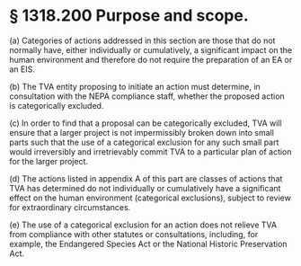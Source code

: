 # § 1318.200   Purpose and scope.

(a) Categories of actions addressed in this section are those that do not normally have, either individually or cumulatively, a significant impact on the human environment and therefore do not require the preparation of an EA or an EIS.


(b) The TVA entity proposing to initiate an action must determine, in consultation with the NEPA compliance staff, whether the proposed action is categorically excluded.


(c) In order to find that a proposal can be categorically excluded, TVA will ensure that a larger project is not impermissibly broken down into small parts such that the use of a categorical exclusion for any such small part would irreversibly and irretrievably commit TVA to a particular plan of action for the larger project.


(d) The actions listed in appendix A of this part are classes of actions that TVA has determined do not individually or cumulatively have a significant effect on the human environment (categorical exclusions), subject to review for extraordinary circumstances.


(e) The use of a categorical exclusion for an action does not relieve TVA from compliance with other statutes or consultations, including, for example, the Endangered Species Act or the National Historic Preservation Act.






